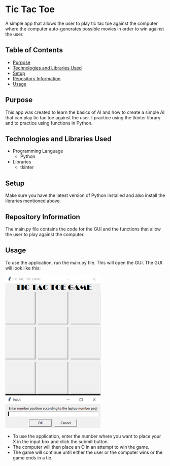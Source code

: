 # Tic Tac Toe

A simple app that allows the user to play tic tac toe against the computer where the computer auto-generates possible movies in order to win against the user.


## Table of Contents
- [Purpose](#purpose)
- [Technologies and Libraries Used](#technologies-and-libraries-used)
- [Setup](#setup)
- [Repository Information](#repository-information)
- [Usage](#usage)


## Purpose
This app was created to learn the basics of AI and how to create a simple AI that can play tic tac toe against the user. I practice using the tkinter library and to practice using functions in Python.


## Technologies and Libraries Used
- Programming Language
    - Python
- Libraries
    - tkinter


## Setup
Make sure you have the latest version of Python installed and also install the libraries mentioned above.


## Repository Information
The main.py file contains the code for the GUI and the functions that allow the user to play against the computer. 


## Usage
To use the application, run the main.py file. This will open the GUI. 
The GUI will look like this:

<img src="image.png" width="300">


- To use the application, enter the number where you want to place your X in the input box and click the submit button. 
- The computer will then place an O in an attempt to win the game. 
- The game will continue until either the user or the computer wins or the game ends in a tie.
